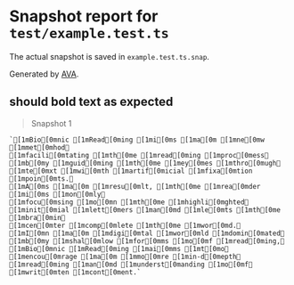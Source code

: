 # Snapshot report for `test/example.test.ts`

The actual snapshot is saved in `example.test.ts.snap`.

Generated by [AVA](https://avajs.dev).

## should bold text as expected

> Snapshot 1

    `[1mBio[0mnic [1mRead[0ming [1mi[0ms [1ma[0m [1mne[0mw [1mmet[0mhod␊
    [1mfacili[0mtating [1mth[0me [1mread[0ming [1mproc[0mess␊
    [1mb[0my [1mguid[0ming [1mth[0me [1mey[0mes [1mthro[0mugh␊
    [1mte[0mxt [1mwi[0mth [1martif[0micial [1mfixa[0mtion [1mpoin[0mts.␊
    [1mA[0ms [1ma[0m [1mresu[0mlt, [1mth[0me [1mrea[0mder [1mi[0ms [1mon[0mly␊
    [1mfocu[0msing [1mo[0mn [1mth[0me [1mhighli[0mghted␊
    [1minit[0mial [1mlett[0mers [1man[0md [1mle[0mts [1mth[0me [1mbra[0min␊
    [1mcen[0mter [1mcomp[0mlete [1mth[0me [1mwor[0md.␊
    [1mI[0mn [1ma[0m [1mdigi[0mtal [1mwor[0mld [1mdomin[0mated␊
    [1mb[0my [1mshal[0mlow [1mfor[0mms [1mo[0mf [1mread[0ming,␊
    [1mBio[0mnic [1mRead[0ming [1mai[0mms [1mt[0mo␊
    [1mencou[0mrage [1ma[0m [1mmo[0mre [1min-d[0mepth␊
    [1mread[0ming [1man[0md [1munderst[0manding [1mo[0mf␊
    [1mwrit[0mten [1mcont[0ment.`
